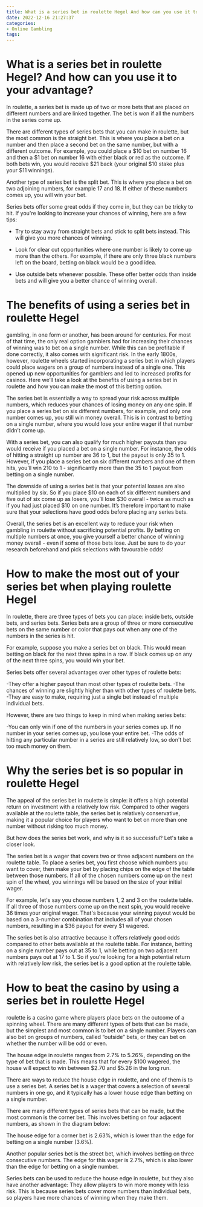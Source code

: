 ```yaml
---
title: What is a series bet in roulette Hegel And how can you use it to your advantage
date: 2022-12-16 21:27:37
categories:
- Online Gambling
tags:
---
```



#  What is a series bet in roulette Hegel? And how can you use it to your advantage?

In roulette, a series bet is made up of two or more bets that are placed on different numbers and are linked together. The bet is won if all the numbers in the series come up.

There are different types of series bets that you can make in roulette, but the most common is the straight bet. This is where you place a bet on a number and then place a second bet on the same number, but with a different outcome. For example, you could place a $10 bet on number 16 and then a $1 bet on number 16 with either black or red as the outcome. If both bets win, you would receive $21 back (your original $10 stake plus your $11 winnings).

Another type of series bet is the split bet. This is where you place a bet on two adjoining numbers, for example 17 and 18. If either of these numbers comes up, you will win your bet.

Series bets offer some great odds if they come in, but they can be tricky to hit. If you're looking to increase your chances of winning, here are a few tips:

- Try to stay away from straight bets and stick to split bets instead. This will give you more chances of winning.

- Look for clear cut opportunities where one number is likely to come up more than the others. For example, if there are only three black numbers left on the board, betting on black would be a good idea.

- Use outside bets whenever possible. These offer better odds than inside bets and will give you a better chance of winning overall.

#  The benefits of using a series bet in roulette Hegel
 gambling, in one form or another, has been around for centuries. For most of that time, the only real option gamblers had for increasing their chances of winning was to bet on a single number. While this can be profitable if done correctly, it also comes with significant risk. In the early 1800s, however, roulette wheels started incorporating a series bet in which players could place wagers on a group of numbers instead of a single one. This opened up new opportunities for gamblers and led to increased profits for casinos. Here we’ll take a look at the benefits of using a series bet in roulette and how you can make the most of this betting option.

The series bet is essentially a way to spread your risk across multiple numbers, which reduces your chances of losing money on any one spin. If you place a series bet on six different numbers, for example, and only one number comes up, you still win money overall. This is in contrast to betting on a single number, where you would lose your entire wager if that number didn’t come up.

With a series bet, you can also qualify for much higher payouts than you would receive if you placed a bet on a single number. For instance, the odds of hitting a straight up number are 36 to 1, but the payout is only 35 to 1. However, if you place a series bet on six different numbers and one of them hits, you’ll win 210 to 1 - significantly more than the 35 to 1 payout from betting on a single number.

The downside of using a series bet is that your potential losses are also multiplied by six. So if you place $10 on each of six different numbers and five out of six come up as losers, you’ll lose $30 overall - twice as much as if you had just placed $10 on one number. It’s therefore important to make sure that your selections have good odds before placing any series bets.

Overall, the series bet is an excellent way to reduce your risk when gambling in roulette without sacrificing potential profits. By betting on multiple numbers at once, you give yourself a better chance of winning money overall - even if some of those bets lose. Just be sure to do your research beforehand and pick selections with favourable odds!

#  How to make the most out of your series bet when playing roulette Hegel

In roulette, there are three types of bets you can place: inside bets, outside bets, and series bets. Series bets are a group of three or more consecutive bets on the same number or color that pays out when any one of the numbers in the series is hit.

For example, suppose you make a series bet on black. This would mean betting on black for the next three spins in a row. If black comes up on any of the next three spins, you would win your bet.

Series bets offer several advantages over other types of roulette bets:

-They offer a higher payout than most other types of roulette bets.
-The chances of winning are slightly higher than with other types of roulette bets.
-They are easy to make, requiring just a single bet instead of multiple individual bets.

However, there are two things to keep in mind when making series bets:

-You can only win if one of the numbers in your series comes up. If no number in your series comes up, you lose your entire bet.
-The odds of hitting any particular number in a series are still relatively low, so don't bet too much money on them.

#  Why the series bet is so popular in roulette Hegel

The appeal of the series bet in roulette is simple: it offers a high potential return on investment with a relatively low risk. Compared to other wagers available at the roulette table, the series bet is relatively conservative, making it a popular choice for players who want to bet on more than one number without risking too much money.

But how does the series bet work, and why is it so successful? Let's take a closer look.

The series bet is a wager that covers two or three adjacent numbers on the roulette table. To place a series bet, you first choose which numbers you want to cover, then make your bet by placing chips on the edge of the table between those numbers. If all of the chosen numbers come up on the next spin of the wheel, you winnings will be based on the size of your initial wager.

For example, let's say you choose numbers 1, 2 and 3 on the roulette table. If all three of those numbers come up on the next spin, you would receive 36 times your original wager. That's because your winning payout would be based on a 3-number combination that includes all of your chosen numbers, resulting in a $36 payout for every $1 wagered.

The series bet is also attractive because it offers relatively good odds compared to other bets available at the roulette table. For instance, betting on a single number pays out at 35 to 1, while betting on two adjacent numbers pays out at 17 to 1. So if you're looking for a high potential return with relatively low risk, the series bet is a good option at the roulette table.

#  How to beat the casino by using a series bet in roulette Hegel

 roulette is a casino game where players place bets on the outcome of a spinning wheel. There are many different types of bets that can be made, but the simplest and most common is to bet on a single number. Players can also bet on groups of numbers, called “outside” bets, or they can bet on whether the number will be odd or even.

The house edge in roulette ranges from 2.7% to 5.26%, depending on the type of bet that is made. This means that for every $100 wagered, the house will expect to win between $2.70 and $5.26 in the long run.

There are ways to reduce the house edge in roulette, and one of them is to use a series bet. A series bet is a wager that covers a selection of several numbers in one go, and it typically has a lower house edge than betting on a single number.

There are many different types of series bets that can be made, but the most common is the corner bet. This involves betting on four adjacent numbers, as shown in the diagram below:





The house edge for a corner bet is 2.63%, which is lower than the edge for betting on a single number (3.6%).

Another popular series bet is the street bet, which involves betting on three consecutive numbers. The edge for this wager is 2.7%, which is also lower than the edge for betting on a single number.

Series bets can be used to reduce the house edge in roulette, but they also have another advantage: They allow players to win more money with less risk. This is because series bets cover more numbers than individual bets, so players have more chances of winning when they make them.